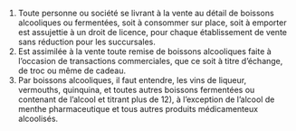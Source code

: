 1) Toute personne ou société se livrant à la vente au détail de boissons alcooliques ou fermentées, soit à consommer sur place, soit à emporter est assujettie à un droit de licence, pour chaque établissement de vente sans réduction pour les succursales.
2) Est assimilée à la vente toute remise de boissons alcooliques faite à l’occasion de
transactions commerciales, que ce soit à titre d’échange, de troc ou même de cadeau.
3) Par boissons alcooliques, il faut entendre, les vins de liqueur, vermouths, quinquina,
et toutes autres boissons fermentées ou contenant de l’alcool et titrant plus de 12), à l’exception  de  l’alcool  de  menthe  pharmaceutique  et  tous  autres  produits médicamenteux alcoolisés.